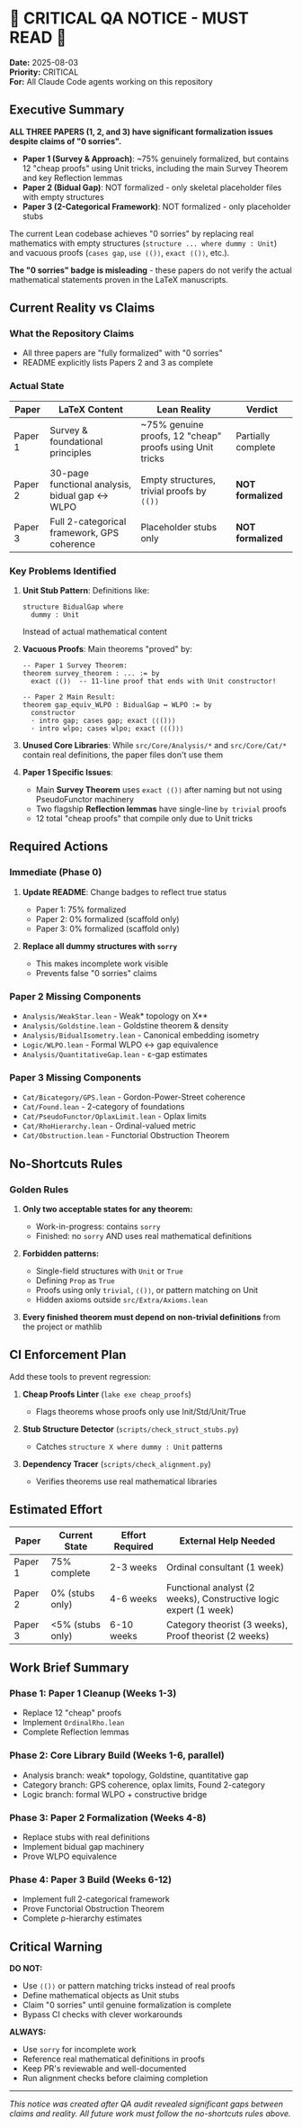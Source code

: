 # 🚨 CRITICAL QA NOTICE - MUST READ 🚨

**Date:** 2025-08-03  
**Priority:** CRITICAL  
**For:** All Claude Code agents working on this repository

## Executive Summary

**ALL THREE PAPERS (1, 2, and 3) have significant formalization issues despite claims of "0 sorries".**

- **Paper 1 (Survey & Approach)**: ~75% genuinely formalized, but contains 12 "cheap proofs" using Unit tricks, including the main Survey Theorem and key Reflection lemmas
- **Paper 2 (Bidual Gap)**: NOT formalized - only skeletal placeholder files with empty structures
- **Paper 3 (2-Categorical Framework)**: NOT formalized - only placeholder stubs

The current Lean codebase achieves "0 sorries" by replacing real mathematics with empty structures (`structure ... where dummy : Unit`) and vacuous proofs (`cases gap`, `use ⟨()⟩`, `exact ⟨()⟩`, etc.). 

**The "0 sorries" badge is misleading** - these papers do not verify the actual mathematical statements proven in the LaTeX manuscripts.

## Current Reality vs Claims

### What the Repository Claims
- All three papers are "fully formalized" with "0 sorries"
- README explicitly lists Papers 2 and 3 as complete

### Actual State
| Paper | LaTeX Content | Lean Reality | Verdict |
|-------|---------------|--------------|---------|
| Paper 1 | Survey & foundational principles | ~75% genuine proofs, 12 "cheap" proofs using Unit tricks | Partially complete |
| Paper 2 | 30-page functional analysis, bidual gap ↔ WLPO | Empty structures, trivial proofs by `⟨()⟩` | **NOT formalized** |
| Paper 3 | Full 2-categorical framework, GPS coherence | Placeholder stubs only | **NOT formalized** |

### Key Problems Identified

1. **Unit Stub Pattern**: Definitions like:
   ```lean
   structure BidualGap where
     dummy : Unit
   ```
   Instead of actual mathematical content

2. **Vacuous Proofs**: Main theorems "proved" by:
   ```lean
   -- Paper 1 Survey Theorem:
   theorem survey_theorem : ... := by
     exact ⟨()⟩  -- 11-line proof that ends with Unit constructor!
   
   -- Paper 2 Main Result:
   theorem gap_equiv_WLPO : BidualGap ↔ WLPO := by
     constructor
     · intro gap; cases gap; exact ⟨⟨()⟩⟩
     · intro wlpo; cases wlpo; exact ⟨⟨()⟩⟩
   ```

3. **Unused Core Libraries**: While `src/Core/Analysis/*` and `src/Core/Cat/*` contain real definitions, the paper files don't use them

4. **Paper 1 Specific Issues**:
   - Main **Survey Theorem** uses `exact ⟨()⟩` after naming but not using PseudoFunctor machinery
   - Two flagship **Reflection lemmas** have single-line `by trivial` proofs
   - 12 total "cheap proofs" that compile only due to Unit tricks

## Required Actions

### Immediate (Phase 0)
1. **Update README**: Change badges to reflect true status
   - Paper 1: 75% formalized
   - Paper 2: 0% formalized (scaffold only)
   - Paper 3: 0% formalized (scaffold only)

2. **Replace all dummy structures with `sorry`**
   - This makes incomplete work visible
   - Prevents false "0 sorries" claims

### Paper 2 Missing Components
- `Analysis/WeakStar.lean` - Weak* topology on X**
- `Analysis/Goldstine.lean` - Goldstine theorem & density
- `Analysis/BidualIsometry.lean` - Canonical embedding isometry
- `Logic/WLPO.lean` - Formal WLPO ↔ gap equivalence
- `Analysis/QuantitativeGap.lean` - ε-gap estimates

### Paper 3 Missing Components
- `Cat/Bicategory/GPS.lean` - Gordon-Power-Street coherence
- `Cat/Found.lean` - 2-category of foundations
- `Cat/PseudoFunctor/OplaxLimit.lean` - Oplax limits
- `Cat/RhoHierarchy.lean` - Ordinal-valued metric
- `Cat/Obstruction.lean` - Functorial Obstruction Theorem

## No-Shortcuts Rules

### Golden Rules
1. **Only two acceptable states for any theorem:**
   - Work-in-progress: contains `sorry`
   - Finished: no `sorry` AND uses real mathematical definitions

2. **Forbidden patterns:**
   - Single-field structures with `Unit` or `True`
   - Defining `Prop` as `True`
   - Proofs using only `trivial`, `⟨()⟩`, or pattern matching on Unit
   - Hidden axioms outside `src/Extra/Axioms.lean`

3. **Every finished theorem must depend on non-trivial definitions** from the project or mathlib

## CI Enforcement Plan

Add these tools to prevent regression:

1. **Cheap Proofs Linter** (`lake exe cheap_proofs`)
   - Flags theorems whose proofs only use Init/Std/Unit/True

2. **Stub Structure Detector** (`scripts/check_struct_stubs.py`)
   - Catches `structure X where dummy : Unit` patterns

3. **Dependency Tracer** (`scripts/check_alignment.py`)
   - Verifies theorems use real mathematical libraries

## Estimated Effort

| Paper | Current State | Effort Required | External Help Needed |
|-------|--------------|-----------------|---------------------|
| Paper 1 | 75% complete | 2-3 weeks | Ordinal consultant (1 week) |
| Paper 2 | 0% (stubs only) | 4-6 weeks | Functional analyst (2 weeks), Constructive logic expert (1 week) |
| Paper 3 | <5% (stubs only) | 6-10 weeks | Category theorist (3 weeks), Proof theorist (2 weeks) |

## Work Brief Summary

### Phase 1: Paper 1 Cleanup (Weeks 1-3)
- Replace 12 "cheap" proofs
- Implement `OrdinalRho.lean`
- Complete Reflection lemmas

### Phase 2: Core Library Build (Weeks 1-6, parallel)
- Analysis branch: weak* topology, Goldstine, quantitative gap
- Category branch: GPS coherence, oplax limits, Found 2-category
- Logic branch: formal WLPO + constructive bridge

### Phase 3: Paper 2 Formalization (Weeks 4-8)
- Replace stubs with real definitions
- Implement bidual gap machinery
- Prove WLPO equivalence

### Phase 4: Paper 3 Build (Weeks 6-12)
- Implement full 2-categorical framework
- Prove Functorial Obstruction Theorem
- Complete ρ-hierarchy estimates

## Critical Warning

**DO NOT:**
- Use `⟨()⟩` or pattern matching tricks instead of real proofs
- Define mathematical objects as Unit stubs
- Claim "0 sorries" until genuine formalization is complete
- Bypass CI checks with clever workarounds

**ALWAYS:**
- Use `sorry` for incomplete work
- Reference real mathematical definitions in proofs
- Keep PR's reviewable and well-documented
- Run alignment checks before claiming completion

---
*This notice was created after QA audit revealed significant gaps between claims and reality. All future work must follow the no-shortcuts rules above.*